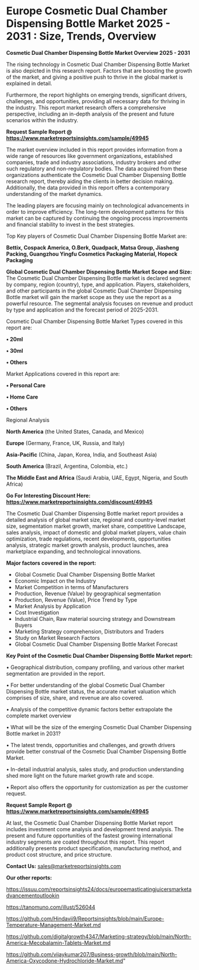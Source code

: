 # Europe Cosmetic Dual Chamber Dispensing Bottle Market 2025 - 2031 : Size, Trends, Overview

<Strong> Cosmetic Dual Chamber Dispensing Bottle Market Overview 2025 - 2031</strong>

The rising technology in Cosmetic Dual Chamber Dispensing Bottle Market is also depicted in this research report. Factors that are boosting the growth of the market, and giving a positive push to thrive in the global market is explained in detail.

Furthermore, the report highlights on emerging trends, significant drivers, challenges, and opportunities, providing all necessary data for thriving in the industry. This report market research offers a comprehensive perspective, including an in-depth analysis of the present and future scenarios within the industry.

<strong>Request Sample Report @ <a href=https://www.marketreportsinsights.com/sample/49945>https://www.marketreportsinsights.com/sample/49945</a></strong>

The market overview included in this report provides information from a wide range of resources like government organizations, established companies, trade and industry associations, industry brokers and other such regulatory and non-regulatory bodies. The data acquired from these organizations authenticate the Cosmetic Dual Chamber Dispensing Bottle research report, thereby aiding the clients in better decision making. Additionally, the data provided in this report offers a contemporary understanding of the market dynamics.

The leading players are focusing mainly on technological advancements in order to improve efficiency. The long-term development patterns for this market can be captured by continuing the ongoing process improvements and financial stability to invest in the best strategies.

Top Key players of Cosmetic Dual Chamber Dispensing Bottle Market are:

<strong>Bettix, Cospack America, O.Berk, Quadpack, Matsa Group, Jiasheng Packing, Guangzhou Yingfu Cosmetics Packaging Material, Hopeck Packaging</strong>

<strong><b>Global Cosmetic Dual Chamber Dispensing Bottle Market Scope and Size:</b></strong>
The Cosmetic Dual Chamber Dispensing Bottle market is declared segment by company, region (country), type, and application. Players, stakeholders, and other participants in the global Cosmetic Dual Chamber Dispensing Bottle market will gain the market scope as they use the report as a powerful resource. The segmental analysis focuses on revenue and product by type and application and the forecast period of 2025-2031.

Cosmetic Dual Chamber Dispensing Bottle Market Types covered in this report are:

<strong>•  20ml

•  30ml

•  Others</strong>

Market Applications covered in this report are:

<strong>•  Personal Care

•  Home Care

•  Others</strong> 

Regional Analysis

<strong>North America</strong> (the United States, Canada, and Mexico)

<strong>Europe</strong> (Germany, France, UK, Russia, and Italy)

<strong>Asia-Pacific</strong> (China, Japan, Korea, India, and Southeast Asia)

<strong>South America</strong> (Brazil, Argentina, Colombia, etc.)

<strong>The Middle East and Africa</strong> (Saudi Arabia, UAE, Egypt, Nigeria, and South Africa)

<strong>Go For Interesting Discount Here: <a href=https://www.marketreportsinsights.com/discount/49945>https://www.marketreportsinsights.com/discount/49945</a></strong>

The Cosmetic Dual Chamber Dispensing Bottle market report provides a detailed analysis of global market size, regional and country-level market size, segmentation market growth, market share, competitive Landscape, sales analysis, impact of domestic and global market players, value chain optimization, trade regulations, recent developments, opportunities analysis, strategic market growth analysis, product launches, area marketplace expanding, and technological innovations.

<strong><b>Major factors covered in the report:</b></strong>
<ul>
  <li>Global Cosmetic Dual Chamber Dispensing Bottle Market </li>
  <li>Economic Impact on the Industry</li>
  <li>Market Competition in terms of Manufacturers</li>
  <li>Production, Revenue (Value) by geographical segmentation</li>
  <li>Production, Revenue (Value), Price Trend by Type</li>
  <li>Market Analysis by Application</li>
  <li>Cost Investigation</li>
  <li>Industrial Chain, Raw material sourcing strategy and Downstream Buyers</li>
  <li>Marketing Strategy comprehension, Distributors and Traders</li>
  <li>Study on Market Research Factors</li>
  <li>Global Cosmetic Dual Chamber Dispensing Bottle Market Forecast</li>
</ul>

<strong><b>Key Point of the Cosmetic Dual Chamber Dispensing Bottle Market report:</b></strong>

• Geographical distribution, company profiling, and various other market segmentation are provided in the report.

• For better understanding of the global Cosmetic Dual Chamber Dispensing Bottle market status, the accurate market valuation which comprises of size, share, and revenue are also covered.

• Analysis of the competitive dynamic factors better extrapolate the complete market overview

• What will be the size of the emerging Cosmetic Dual Chamber Dispensing Bottle market in 2031?

• The latest trends, opportunities and challenges, and growth drivers provide better construal of the Cosmetic Dual Chamber Dispensing Bottle Market.

• In-detail industrial analysis, sales study, and production understanding shed more light on the future market growth rate and scope.

• Report also offers the opportunity for customization as per the customer request.

<strong>Request Sample Report @ <a href=https://www.marketreportsinsights.com/sample/49945>https://www.marketreportsinsights.com/sample/49945</a></strong>

At last, the Cosmetic Dual Chamber Dispensing Bottle Market report includes investment come analysis and development trend analysis. The present and future opportunities of the fastest growing international industry segments are coated throughout this report. This report additionally presents product specification, manufacturing method, and product cost structure, and price structure.

<strong>Contact Us:</strong>
sales@marketreportsinsights.com

<strong>Our other reports:</strong>

<a href=https://issuu.com/reportsinsights24/docs/europemasticatingjuicersmarketadvancementoutlookin>https://issuu.com/reportsinsights24/docs/europemasticatingjuicersmarketadvancementoutlookin</a>

<a href=https://tanomuno.com/illust/526044>https://tanomuno.com/illust/526044</a>

<a href=https://github.com/Hindavii9/Reportsinsights/blob/main/Europe-Temperature-Management-Market.md>https://github.com/Hindavii9/Reportsinsights/blob/main/Europe-Temperature-Management-Market.md</a>

<a href=https://github.com/digitalgrowth4347/Marketing-strategy/blob/main/North-America-Mecobalamin-Tablets-Market.md>https://github.com/digitalgrowth4347/Marketing-strategy/blob/main/North-America-Mecobalamin-Tablets-Market.md</a>

<a href=https://github.com/vijaykumar207/Business-growth/blob/main/North-America-Oxycodone-Hydrochloride-Market.md>https://github.com/vijaykumar207/Business-growth/blob/main/North-America-Oxycodone-Hydrochloride-Market.md</a>"
